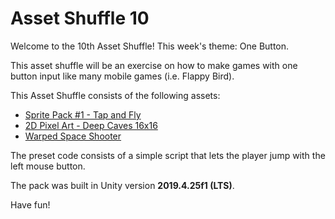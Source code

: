 # Asset Shuffle 10
 
Welcome to the 10th Asset Shuffle! This week's theme: One Button.

This asset shuffle will be an exercise on how to make games with one button input like many mobile games (i.e. Flappy Bird).

This Asset Shuffle consists of the following assets:  
- [Sprite Pack #1 - Tap and Fly](https://assetstore.unity.com/packages/2d/characters/sprite-pack-1-tap-and-fly-21454)
- [2D Pixel Art - Deep Caves 16x16](https://assetstore.unity.com/packages/2d/environments/2d-pixel-art-deep-caves-16x16-195205)
- [Warped Space Shooter](https://assetstore.unity.com/packages/2d/characters/warped-space-shooter-181590)

The preset code consists of a simple script that lets the player jump with the left mouse button.

The pack was built in Unity version **2019.4.25f1 (LTS)**.

Have fun!